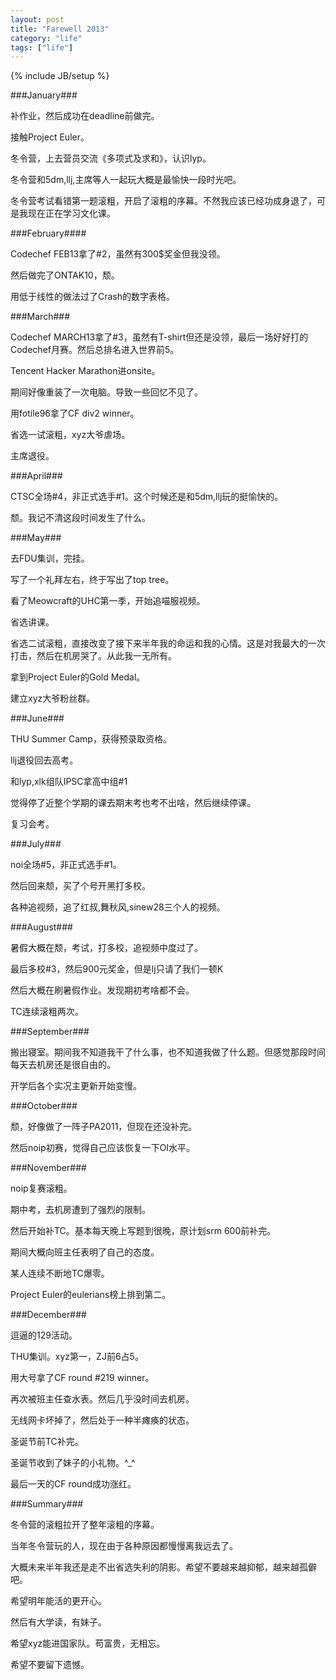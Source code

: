 ```yaml
---
layout: post
title: "Farewell 2013"
category: "life"
tags: ["life"]
---
```

{% include JB/setup %}

###January###

补作业，然后成功在deadline前做完。

接触Project Euler。

冬令营，上去营员交流《多项式及求和》，认识lyp。

冬令营和5dm,llj,主席等人一起玩大概是最愉快一段时光吧。

冬令营考试看错第一题滚粗，开启了滚粗的序幕。不然我应该已经功成身退了，可是我现在正在学习文化课。

###February####

Codechef FEB13拿了#2，虽然有300$奖金但我没领。

然后做完了ONTAK10，颓。

用低于线性的做法过了Crash的数字表格。

###March###

Codechef MARCH13拿了#3，虽然有T-shirt但还是没领，最后一场好好打的Codechef月赛。然后总排名进入世界前5。

Tencent Hacker Marathon进onsite。

期间好像重装了一次电脑。导致一些回忆不见了。

用fotile96拿了CF div2 winner。

省选一试滚粗，xyz大爷虐场。

主席退役。

###April###

CTSC全场#4，非正式选手#1。这个时候还是和5dm,llj玩的挺愉快的。

颓。我记不清这段时间发生了什么。

###May###

去FDU集训，完挂。

写了一个礼拜左右，终于写出了top tree。

看了Meowcraft的UHC第一季，开始追喵服视频。

省选讲课。

省选二试滚粗，直接改变了接下来半年我的命运和我的心情。这是对我最大的一次打击，然后在机房哭了。从此我一无所有。

拿到Project Euler的Gold Medal。

建立xyz大爷粉丝群。

###June###

THU Summer Camp，获得预录取资格。

llj退役回去高考。

和lyp,xlk组队IPSC拿高中组#1

觉得停了近整个学期的课去期末考也考不出啥，然后继续停课。

复习会考。

###July###

noi全场#5，非正式选手#1。

然后回来颓，买了个号开黑打多校。

各种追视频，追了红叔,舞秋风,sinew28三个人的视频。

###August###

暑假大概在颓，考试，打多校，追视频中度过了。

最后多校#3，然后900元奖金，但是lj只请了我们一顿K

然后大概在刷暑假作业。发现期初考啥都不会。

TC连续滚粗两次。

###September###

搬出寝室。期间我不知道我干了什么事，也不知道我做了什么题。但感觉那段时间每天去机房还是很自由的。

开学后各个实况主更新开始变慢。

###October###

颓，好像做了一阵子PA2011，但现在还没补完。

然后noip初赛，觉得自己应该恢复一下OI水平。

###November###

noip复赛滚粗。

期中考，去机房遭到了强烈的限制。

然后开始补TC。基本每天晚上写题到很晚，原计划srm 600前补完。

期间大概向班主任表明了自己的态度。

某人连续不断地TC爆零。

Project Euler的eulerians榜上排到第二。

###December###

逗逼的129活动。

THU集训。xyz第一，ZJ前6占5。

用大号拿了CF round #219 winner。

再次被班主任查水表。然后几乎没时间去机房。

无线网卡坏掉了，然后处于一种半瘫痪的状态。

圣诞节前TC补完。

圣诞节收到了妹子的小礼物。^_^

最后一天的CF round成功涨红。

###Summary###

冬令营的滚粗拉开了整年滚粗的序幕。

当年冬令营玩的人，现在由于各种原因都慢慢离我远去了。

大概未来半年我还是走不出省选失利的阴影。希望不要越来越抑郁，越来越孤僻吧。

希望明年能活的更开心。

然后有大学读，有妹子。

希望xyz能进国家队。苟富贵，无相忘。

希望不要留下遗憾。
